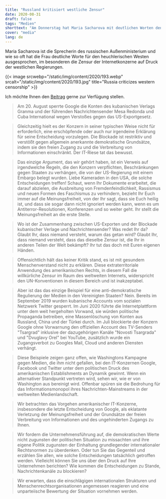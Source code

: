 ```yaml
---
title: "Russland kritisiert westliche Zensur"
date: 2020-08-31
draft: false
tags: "Medien"
shorttext: "Am Donnerstag hat Maria Sacharova mit deutlichen Worten den Eingriffen westlicher Konzerne auf die freie Meinung kritisiert."
cover: "media"
lang: de
---
```


Maria Sacharova ist die Sprecherin des russischen Außenministerium und wie so oft hat die Frau deutliche Worte für den heuchlerischen Westen ausgesprochen, im besonderen die Zensur der Internetkonzerne auf Druck der westlichen Regierungen.

{{< image srcwebp="/static/img/content/2020/193.webp" srcalt="/static/img/content/2020/193.jpg" title="Russia criticizes western censorship" >}}

Ich möchte Ihnen den [Beitrag](https://www.mid.ru/ru/foreign_policy/news/-/asset_publisher/cKNonkJE02Bw/content/id/4302496#10 "Брифинг официального представителя МИД России М.В.Захаровой, Москва, 27 августа 2020 года") gerne zur Verfügung stellen.

> Am 20. August sperrte Google die Konten des kubanischen Verlags Granma und der führenden Nachrichtensender Mesa Redonda und Cuba International wegen Verstoßes gegen das US-Exportgesetz.

> Gleichzeitig hielt es der Konzern in seiner typischen Weise nicht für erforderlich, eine erschöpfende oder auch nur irgendeine Erklärung für seine Entscheidung vorzulegen. Die Blockade ist restriktiv und verstößt gegen allgemein anerkannte demokratische Grundsätze, indem sie den freien Zugang zu und die Verbreitung von Informationen einschränkt. Der IT-Riese tat das bewusst.

> Das einzige Argument, das wir gehört haben, ist ein Verweis auf irgendwelche Regeln, die den Konzern verpflichten, Beschränkungen gegen Staaten zu verhängen, die von der US-Regierung mit einem Embargo belegt wurden. Liebe Kameraden in den USA, die solche Entscheidungen treffen! Schaut, wenn Ihr Dokumente erarbeitet, die darauf abzielen, die Ausbreitung von Fremdenfeindlichkeit, Rassismus und neuen Formen des Faschismus zu verhindern, bezieht Ihr Euch immer auf die Meinungsfreiheit, von der Ihr sagt, dass sie Euch heilig ist, und dass sie sogar dann nicht ignoriert werden kann, wenn es um Antiterror-Resolutionen, Konferenzen und so weiter geht. Ihr stellt die Meinungsfreiheit an die erste Stelle.

> Wo ist der Zusammenhang zwischen US-Exporten und der Blockade kubanischer Verlage und Nachrichtensender? Was redet Ihr da? Glaubt Ihr, dass niemand versteht, warum das getan wird? Glaubt Ihr, dass niemand versteht, dass das dieselbe Zensur ist, die Ihr in anderen Teilen der Welt bekämpft? Ihr tut das doch mit Euren eigenen Händen.

> Offensichtlich hält das keiner Kritik stand, es ist mit gesundem Menschenverstand nicht zu erklären. Diese extraterritoriale Anwendung des amerikanischen Rechts, in diesem Fall die willkürliche Zensur im Raum des weltweiten Internets, widerspricht den UN-Konventionen in diesem Bereich und ist inakzeptabel.

> Aber ist das das einzige Beispiel für eine anti-demokratische Regulierung der Medien in den Vereinigten Staaten? Nein. Bereits im September 2019 wurden kubanische Accounts vom sozialen Netzwerk Twitter gesperrt. Im Juni 2020 führte die Internetplattform unter dem weit hergeholten Vorwand, sie würden politische Propaganda betreiben, eine Massenlöschung von Konten aus Russland, China und der Türkei durch. Im Juli blockierte der Konzern Google ohne Vorwarnung den offiziellen Account des TV-Senders "Tsargrad" inklusive der dazugehörigen Kanäle "Novosti Tsargrada" und "Dvuglavy Orel" bei YouTube, zusätzlich wurde ein Zugangsverbot zu Googles Mail, Cloud und anderen Diensten verhängt.

> Diese Beispiele zeigen ganz offen, wie Washingtons Kampagne gegen Medien, die ihm nicht gefallen, bei den IT-Konzernen Google, Facebook und Twitter unter dem politischen Druck des amerikanischen Establishments an Dynamik gewinnt. Wenn ein alternativer Standpunkt vertreten wird, sehen wir, wie er von Washington aus bereinigt wird. Offenbar spüren sie die Bedrohung für das Informationsmonopol ihres Nachrichten-Mainstreams in der weltweiten Medienlandschaft.

> Wir betrachten das Vorgehen amerikanischer IT-Konzerne, insbesondere die letzte Entscheidung von Google, als eklatante Verletzung der Meinungsfreiheit und der Grundsätze der freien Verbreitung von Informationen und des ungehinderten Zugangs zu Ihnen.

> Wir fordern die Unternehmensführung auf, die demokratischen Werte nicht zugunsten der politischen Situation zu missachten und ihre eigene Politik zugunsten der Einhaltung grundlegender internationaler Rechtsnormen zu überdenken. Oder tun Sie das Gegenteil und erzählen Sie allen, wie solche Entscheidungen tatsächlich getroffen werden. Vielleicht können Sie uns über den Druck auf Ihre Unternehmen berichten? Wie kommen die Entscheidungen zu Stande, Nachrichtenkanäle zu blockieren?

> Wir erwarten, dass die einschlägigen internationalen Strukturen und Menschenrechtsorganisationen angemessen reagieren und eine unparteiische Bewertung der Situation vornehmen werden.
